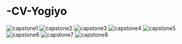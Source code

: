 # -CV-Yogiyo

![capstone1][pic1]
![capstone2][pic2]
![capstone3][pic3]
![capstone4][pic4]
![capstone5][pic5]
![capstone6][pic6]
![capstone7][pic7]
![capstone8][pic8]

[pic1]: https://user-images.githubusercontent.com/74947395/169659633-f883b820-b95d-48da-b49f-1fcbf23f67a9.png
[pic2]: https://user-images.githubusercontent.com/74947395/169659634-bf6c1cae-45b3-4baf-b88c-19671888d36f.png
[pic3]: https://user-images.githubusercontent.com/74947395/169659635-8f78142d-f8d9-4317-9623-7c2afaabfb97.png
[pic4]: https://user-images.githubusercontent.com/74947395/169659637-84bc6a10-200d-4848-b78c-8eb03c33e092.png
[pic5]: https://user-images.githubusercontent.com/74947395/169659638-94f0b89f-20dd-4a4a-a74c-b5ea9057ddf8.png
[pic6]: https://user-images.githubusercontent.com/74947395/169659640-1aea8ce8-f8a9-498b-91a1-8f202bb963f3.png
[pic7]: https://user-images.githubusercontent.com/74947395/169659641-9847d86e-6c1c-4e1d-8a3d-a2524f6fdd9f.png
[pic8]: https://user-images.githubusercontent.com/74947395/169659632-574a8fe1-2547-4dc8-9ef2-271aefd4199b.png

